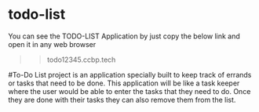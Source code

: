 # todo-list
You can see the TODO-LIST Application by just copy the below link and open it in any web browser
>>todo12345.ccbp.tech


#To-Do List project is an application specially built to keep track of errands or tasks that need to be done. This application will be like a task keeper where the user would be able to enter the tasks that they need to do. Once they are done with their tasks they can also remove them from the list.
